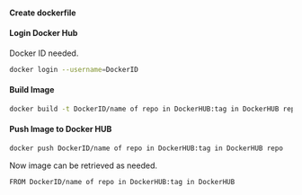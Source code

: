 #### Create dockerfile
#### Login Docker Hub
Docker ID needed. 
```bash
docker login --username=DockerID
```
#### Build Image
```bash
docker build -t DockerID/name of repo in DockerHUB:tag in DockerHUB repo .
```
#### Push Image to Docker HUB
```bash
docker push DockerID/name of repo in DockerHUB:tag in DockerHUB repo
```
Now image can be retrieved as needed.
```bash
FROM DockerID/name of repo in DockerHUB:tag in DockerHUB
```
